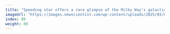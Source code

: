 ```yaml
---
title: "Speeding star offers a rare glimpse of the Milky Way's galactic centre"
imageUrl: "https://images.newscientist.com/wp-content/uploads/2025/03/06145351/SEI_242617308.jpg?width=788"
index: 89
weight: 89
---
```

